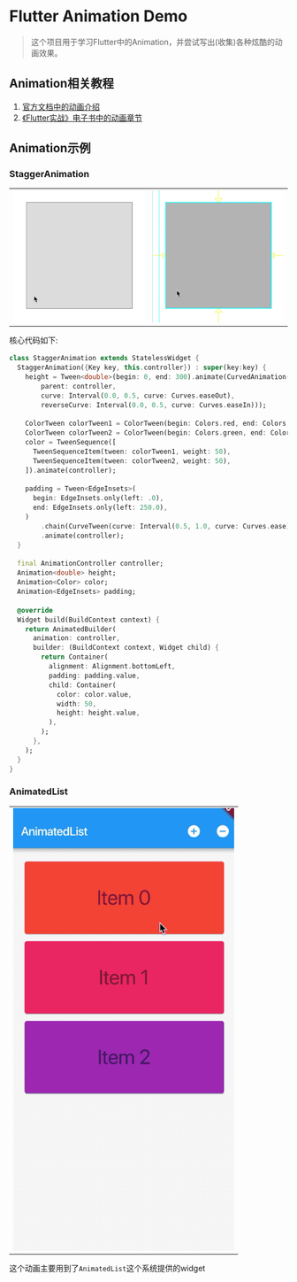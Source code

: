 # Flutter Animation Demo

>这个项目用于学习Flutter中的Animation，并尝试写出(收集)各种炫酷的动画效果。


## Animation相关教程
1. [官方文档中的动画介绍](https://flutter.io/docs/development/ui/animations)
2. [《Flutter实战》电子书中的动画章节](https://book.flutterchina.club/chapter9/)


## Animation示例

### StaggerAnimation
<table>
  <tr>
    <td><img src="/assets/screenshot/stagger_animation_1.gif" /></td>
    <td><img src="/assets/screenshot/stagger_animation_2.gif" /></td>
  </tr>
</table>

核心代码如下:
```dart
class StaggerAnimation extends StatelessWidget {
  StaggerAnimation({Key key, this.controller}) : super(key:key) {
    height = Tween<double>(begin: 0, end: 300).animate(CurvedAnimation(
        parent: controller,
        curve: Interval(0.0, 0.5, curve: Curves.easeOut),
        reverseCurve: Interval(0.0, 0.5, curve: Curves.easeIn)));

    ColorTween colorTween1 = ColorTween(begin: Colors.red, end: Colors.green);
    ColorTween colorTween2 = ColorTween(begin: Colors.green, end: Colors.blue);
    color = TweenSequence([
      TweenSequenceItem(tween: colorTween1, weight: 50),
      TweenSequenceItem(tween: colorTween2, weight: 50),
    ]).animate(controller);

    padding = Tween<EdgeInsets>(
      begin: EdgeInsets.only(left: .0),
      end: EdgeInsets.only(left: 250.0),
    )
        .chain(CurveTween(curve: Interval(0.5, 1.0, curve: Curves.ease)))
        .animate(controller);
  }

  final AnimationController controller;
  Animation<double> height;
  Animation<Color> color;
  Animation<EdgeInsets> padding;

  @override
  Widget build(BuildContext context) {
    return AnimatedBuilder(
      animation: controller,
      builder: (BuildContext context, Widget child) {
        return Container(
          alignment: Alignment.bottomLeft,
          padding: padding.value,
          child: Container(
            color: color.value,
            width: 50,
            height: height.value,
          ),
        );
      },
    );
  }
}
```

### AnimatedList
<table>
  <tr>
    <td><img src="/assets/screenshot/animated_list_animation_1.gif" style="width:400px;" /></td>
  </tr>
</table>

这个动画主要用到了`AnimatedList`这个系统提供的widget
